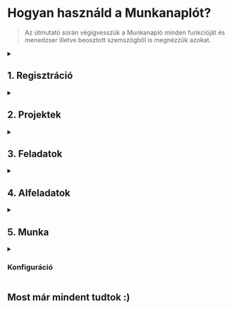 # Hogyan használd a Munkanaplót?

> Az útmutató során végigvesszük a Munkanapló minden funkcióját és menedzser illetve beosztott szemszögből is megnézzük azokat.

<details>
<summary><h2>1. Regisztráció</h2></summary>
<hr>

> A konfiguráció *USE_MANAGERS* opciója befolyásolja ezt!

### Beosztottak:

- Regisztrálásnál a valódi neveteket használjátok!
- Ehhez nem szükséges e-mail cím vagy telefonszám.

### Menedzserek:

- Regisztrálásnál a valódi neveteket használjátok!
- Ehhez nem szükséges e-mail cím vagy telefonszám.

</details>

<details>
<summary><strong><h2>2. Projektek</h2></strong></summary>
<hr>

> A konfiguráció *USE_MANAGERS* opciója befolyásolja ezt az egységet!

- A Projekt a legnagyobb egység a munkanaplóban.

### Beosztottak:

- Projekteket csak a menedzserek hozhatnak létre.
- Egy meglévő projektbe is a menedzseretek tud meghívni.
- A meglévő projekteket könnyedén elérhetitek a menüsorban a nevére kattintva (bal oldalon)

### Menedzserek:

- Egy új projektet a _Projektek_ oldalon tudtok létrehozni.
- Egy meglévő projekthez a projekt létrehozója tud meghívni a *Tagok szerkesztése* gombra kattintva
- A meglévő projekteket könnyedén elérhetitek a menüsorban a nevére kattintva (bal oldalon)

<br>

- **Figyelem! Egy projekt törlésével az ahoz tartozó összes adat véglegesen törlődik!**

</details>

<details>
<summary><h2>3. Feladatok</h2></summary>
<hr>

- **Egy feladatokhoz csak a projekt tagjai férhetnek hozzá**

### Beosztottak:

- Egy projekthez tartozó feladatokat két féle módon tekinthetitek meg:<br>
  1. Rakattintasz a menüsorban a projekt nevére
  2. A _projektek_ menüben rékattintotok a _Feladatok_ gombra
- Feladatokat itt tudtok létrehozni, szerkeszteni és nézegetni

- Mikor egy feladatot elvégeztetek kattintsatok a _KÉSZ_ gombra.
  > Ekkor a feladat státusza _befelyezett_ lesz.<br>
  > A program azt is nyilvántartja hogy **ki** és mikor felyezte be a feladatot!<br>
  > Ez nem vonható vissza!

### Menedzserek:

- Egy projekthez tartozó feladatokat két féle módon tekinthetitek meg:<br>
  1. Rakattintasz a menüsorban a projekt nevére
  2. A _projektek_ menüben rékattintotok a _Feladatok_ gombra
- Feladatokat itt tudtok létrehozni, szerkeszteni és nézegetni

- v1.1 óta menedzserrek is hozhatnak létre a alfeladatokat
- v1.1 óta menedzserrek is felyezhetnek be feladatokat
</details>

<details>
<summary><h2>4. Alfeladatok</h2></summary>
<hr>

- Egy alfeladat kizérólag egy párszavas cimmel és egy egysoros leírással rendelkezik.

> Ez csak kísérleti funkció

### Beosztottak:

- Alfeladatokat egy feladat _részletek_ oldaláról hozhattok létre
- Alfeladatokat egy feladat _szerkesztés_ oldaláról törölhettek.

### Menedzserek:

- Alfeladatokat egy feladat _részletek_ oldaláról hozhattok létre
- Alfeladatokat egy feladat _szerkesztés_ oldaláról törölhettek.
</details>

<details>
<summary><h2>5. Munka</h2></summary>
<hr>

> Végre eljutottunk a lényeghez ;)

> A konfiguráció *USE_MANAGERS* opciója befolyásolja ezt az egységet!

### Beosztottak:

- Egy munkát a feladat *részletek* oldaláról tudtok elindítani
  > A megnyíló  *munka folyamatban* ablakot bezárhatjátok, etől a munka nem fog leállni.
- Egyszerre csak egy munkát tudtok indítani profilonként

- A jelenleg folyamatban lévő munkát a menüsor jobb oldalán lévő táska ikonra kattintva érhettek el.

- A befejezett munkáidat a *Munkáim* gombra (menüsor jobboldal) kattinta érhettek el
- A munkáim oldalon a kereseteiteket is látjátok
  > Ha a menedzseretek beállította az órabéreteket

### Menedzserek:

- Egy munkát a feladat *részletek* oldaláról tudtok elindítani
  > A megnyíló  *munka folyamatban* ablakot bezárhatjátok, etől a munka nem fog leállni.
- Egyszerre csak egy munkát tudtok indítani profilonként

- A jelenleg folyamatban lévő munkát a menüsor jobb oldalán lévő táska ikonra kattintva érhettek el.

- A befejezett munkáidat a *Munkáim* gombra (menüsor jobboldal) kattinta érhettek el

  ### Beoszttotak "menedzselése":

- A beosztottjaitokat a *beosztottjaim* gombra (menüsor jobb oldal) kattintva érhetitek el 
  > Valaki csak akkor számit a beosztottadnak, ha legalább egy olyan olyan projektnek is a tagja aminek te is tagja vagy
- A beosztottaid órabérét is a *beusztottjaim* oldalon szerkesztheted
- Itt tudod a beosztottjaid munkáit is megtekinteni
  > A beosztattjaid csak azokhoz a projektekhez tartozó munkáit léthatod amelyeknek te is tagja vagy.
- a saját órabéredet is itt tudod állítani.
</details>

<details>
<summary><h3>Konfiguráció</h3></summary>
<hr>

- A konfigurációt egy *.env* fájlba kell rakni!
- Alapértelmezett konfiguráció:
  ```conf
  USE_MANAGERS="true"
  ADMIN_USERNAME=""
  ```
- **A konfigurációnak ilyen formában kell lennie!**
- **Csak az idézőjeleken belüli részt változtassátok meg!**

#### USE_MANAGERS
- Ez a változó kizárólag *true* vagy *false* értéket vehet fel!
- Ez az opció változtatja, hogy vannak-e menedzserek.

Ha a változót *false* -ra állítod ezek változnak a fent leírtakhoz képest:
  - Nem lehet *menedzserként* regisztrálni
  - Bárki hozhat létre projekteket
  - A beosztottak nézethez csak az admin felhasználó fér hozzá.
  - Csak az admin felhasználó szerkesztheti az órabéreket

#### ADMIN_USERNAME
- Ez az opció cak akkor lesz figyelembe véve ha a *USE_MANAGERS* opció *false*-ra van állítva
  > Attól még hogy a *USE_MANAGERS* *true*-ra van állítva a konfigurációnak tartalmaznia kell!
- Abban az esetben ha a menedzserek ki vannak kapcsolva ez határozza meg ki az admin felhasználó (akinek ezzel eggyezik a felhasználóneve)
- A kis és nagbetűk számítanak!


</details>

## Most már mindent tudtok :)